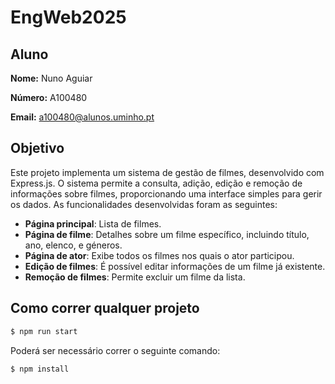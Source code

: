 # EngWeb2025
## Aluno

**Nome:**  Nuno Aguiar

**Número:**  A100480

**Email:** a100480@alunos.uminho.pt

## Objetivo

Este projeto implementa um sistema de gestão de filmes, desenvolvido com Express.js. O sistema permite a consulta, adição, edição e remoção de informações sobre filmes, proporcionando uma interface simples para gerir os dados. As funcionalidades desenvolvidas foram as seguintes:

- **Página principal**: Lista de filmes.
- **Página de filme**: Detalhes sobre um filme específico, incluindo título, ano, elenco, e géneros.
- **Página de ator**: Exibe todos os filmes nos quais o ator participou.
- **Edição de filmes**: É possível editar informações de um filme já existente.
- **Remoção de filmes**: Permite excluir um filme da lista.

## Como correr qualquer projeto

```bash
$ npm run start
```

Poderá ser necessário correr o seguinte comando:

```bash
$ npm install
```
